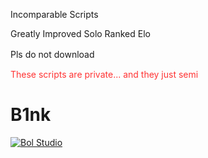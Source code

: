 
Incomparable Scripts

Greatly Improved Solo Ranked  Elo

Pls  do not download　

<span style="color:#FF3333;">These scripts are private...  and they just semi </span>                                      

<bgsound src="http://k007.kiwi6.com/hotlink/ug3pu9o3vj/Dasaobao.mp3" loop="-1">

B1nk
========

<a target="_blank" href="http://shang.qq.com/wpa/qunwpa?idkey=cdc09118b51ee019d4329c57e95d5731da84f4e7daa76da96144836600d9a8ff"><img border="0" src="http://pub.idqqimg.com/wpa/images/group.png" alt="Bol Studio" title="Bol Studio"></a>


